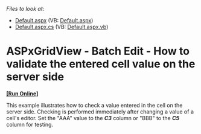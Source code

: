 <!-- default file list -->
*Files to look at*:

* [Default.aspx](./CS/Default.aspx) (VB: [Default.aspx](./VB/Default.aspx))
* [Default.aspx.cs](./CS/Default.aspx.cs) (VB: [Default.aspx.vb](./VB/Default.aspx.vb))
<!-- default file list end -->
# ASPxGridView - Batch Edit - How to validate the entered cell value on the server side
<!-- run online -->
**[[Run Online]](https://codecentral.devexpress.com/t170018/)**
<!-- run online end -->


<p>This example illustrates how to check a value entered in the cell on the server side. Checking is performed immediately after changing a value of a cell's editor. Set the "AAA" value to the <strong><em>C3</em></strong> column or "BBB" to the <strong><em>C5</em></strong> column<em> </em>for testing.</p>

<br/>


